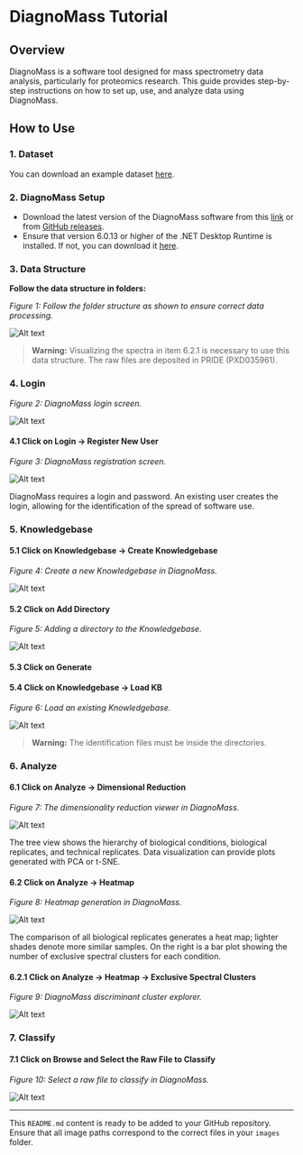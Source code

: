 # DiagnoMass Tutorial

## Overview

DiagnoMass is a software tool designed for mass spectrometry data analysis, particularly for proteomics research. This guide provides step-by-step instructions on how to set up, use, and analyze data using DiagnoMass.

## How to Use

### 1. Dataset

You can download an example dataset [here](http://proteomics.fiocruz.br/diagnomass).

### 2. DiagnoMass Setup

- Download the latest version of the DiagnoMass software from this [link](https://www.diagnomass.com/dev/Publish.html) or from [GitHub releases](https://github.com/eumrn/DM/releases).
- Ensure that version 6.0.13 or higher of the .NET Desktop Runtime is installed. If not, you can download it [here](https://dotnet.microsoft.com/en-us/download).

### 3. Data Structure

**Follow the data structure in folders:**

*Figure 1: Follow the folder structure as shown to ensure correct data processing.*

![Alt text](Images/image001.png)

> **Warning:** Visualizing the spectra in item 6.2.1 is necessary to use this data structure. The raw files are deposited in PRIDE (PXD035961).

### 4. Login

*Figure 2: DiagnoMass login screen.*

![Alt text](Images/image002.jpg)

#### 4.1 Click on Login -> Register New User

*Figure 3: DiagnoMass registration screen.*

![Alt text](Images/image003.jpg)

DiagnoMass requires a login and password. An existing user creates the login, allowing for the identification of the spread of software use.

### 5. Knowledgebase

#### 5.1 Click on Knowledgebase -> Create Knowledgebase

*Figure 4: Create a new Knowledgebase in DiagnoMass.*

![Alt text](Images/image004.png)

#### 5.2 Click on Add Directory

*Figure 5: Adding a directory to the Knowledgebase.*

![Alt text](Images/image005.jpg)

#### 5.3 Click on Generate

#### 5.4 Click on Knowledgebase -> Load KB

*Figure 6: Load an existing Knowledgebase.*

![Alt text](Images/image006.jpg)

> **Warning:** The identification files must be inside the directories.

### 6. Analyze

#### 6.1 Click on Analyze -> Dimensional Reduction

*Figure 7: The dimensionality reduction viewer in DiagnoMass.*

![Alt text](Image007.jpg)

The tree view shows the hierarchy of biological conditions, biological replicates, and technical replicates. Data visualization can provide plots generated with PCA or t-SNE.

#### 6.2 Click on Analyze -> Heatmap

*Figure 8: Heatmap generation in DiagnoMass.*

![Alt text](Images/image008.jpg)

The comparison of all biological replicates generates a heat map; lighter shades denote more similar samples. On the right is a bar plot showing the number of exclusive spectral clusters for each condition.

#### 6.2.1 Click on Analyze -> Heatmap -> Exclusive Spectral Clusters

*Figure 9: DiagnoMass discriminant cluster explorer.*

![Alt text](Images/image009.jpg)

### 7. Classify

#### 7.1 Click on Browse and Select the Raw File to Classify

*Figure 10: Select a raw file to classify in DiagnoMass.*

![Alt text](Images/image011.jpg)

---

This `README.md` content is ready to be added to your GitHub repository. Ensure that all image paths correspond to the correct files in your `images` folder.
